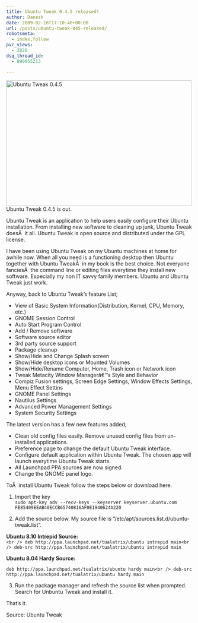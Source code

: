 ```yaml
---
title: Ubuntu Tweak 0.4.5 released!
author: Danesh
date: 2009-02-16T17:10:40+00:00
url: /posts/ubuntu-tweak-045-released/
robotsmeta:
  - index,follow
pvc_views:
  - 3820
dsq_thread_id:
  - 890055213

---
```

<img loading="lazy" class="alignnone size-medium wp-image-1279" title="Ubuntu Tweak 0.4.5" src="/wp-content/uploads/2009/02/ubuntu-tweak-045-500x338.png" alt="Ubuntu Tweak 0.4.5" width="500" height="338" srcset="/wp-content/uploads/2009/02/ubuntu-tweak-045-500x338.png 500w, /wp-content/uploads/2009/02/ubuntu-tweak-045.png 748w" sizes="(max-width: 500px) 100vw, 500px" />  
Ubuntu Tweak 0.4.5 is out.

Ubuntu Tweak is an application to help users easily configure their Ubuntu installation. From installing new software to cleaning up junk, Ubuntu Tweak doesÂ  it all. Ubuntu Tweak is open source and distributed under the GPL license.

I have been using Ubuntu Tweak on my Ubuntu machines at home for awhile now. When all you need is a functioning desktop then Ubuntu together with Ubuntu TweakÂ  in my book is the best choice. Not everyone fanciesÂ  the command line or editing files everytime they install new software. Especially my non IT savvy family members. Ubuntu and Ubuntu Tweak just work.

Anyway, back to Ubuntu Tweak&#8217;s feature List;

* View of Basic System Information(Distribution, Kernel, CPU, Memory, etc.)  
* GNOME Session Control  
* Auto Start Program Control  
* Add / Remove software  
* Software source editor  
* 3rd party source support  
* Package cleanup  
* Show/Hide and Change Splash screen  
* Show/Hide desktop icons or Mounted Volumes  
* Show/Hide/Rename Computer, Home, Trash icon or Network icon  
* Tweak Metacity Window Managerâ€™s Style and Behavior  
* Compiz Fusion settings, Screen Edge Settings, Window Effects Settings, Menu Effect Settins  
* GNOME Panel Settings  
* Nautilus Settings  
* Advanced Power Management Settings  
* System Security Settings

The latest version has a few new features added;

* Clean old config files easily. Remove unused config files from un-installed applications.  
* Preference page to change the default Ubuntu Tweak interface.  
* Configure default application within Ubuntu Tweak. The chosen app will launch everytime Ubuntu Tweak starts.  
* All Launchpad PPA sources are now signed.  
* Change the GNOME panel logo.

ToÂ  install Ubuntu Tweak follow the steps below or download here.

1. Import the key  
`sudo apt-key adv --recv-keys --keyserver keyserver.ubuntu.com FE85409EEAB40ECCB65740816AF0E1940624A220`

2. Add the source below. My source file is &#8220;/etc/apt/sources.list.d/ubuntu-tweak.list&#8221;.

**Ubuntu 8.10 Intrepid Source:**  
`<br />
deb http://ppa.launchpad.net/tualatrix/ubuntu intrepid main<br />
deb-src http://ppa.launchpad.net/tualatrix/ubuntu intrepid main`

**Ubuntu 8.04 Hardy Source:**

`deb http://ppa.launchpad.net/tualatrix/ubuntu hardy main<br />
deb-src http://ppa.launchpad.net/tualatrix/ubuntu hardy main`

3. Run the package manager and refresh the source list when prompted. Search for Unbuntu Tweak and install it.

That&#8217;s it.

Source: Ubuntu Tweak